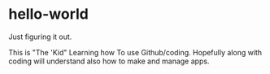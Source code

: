 # hello-world
Just figuring it out.

This is "The 'Kid" Learning how To use Github/coding.
Hopefully along with coding will understand also how to make and manage apps.
